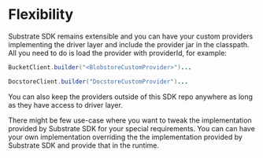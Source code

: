 # Flexibility

Substrate SDK remains extensible and you can have your custom providers implementing the driver layer and include the provider jar in the classpath. All you need to do is load the provider with providerId, for example:

```java
BucketClient.builder("<BlobstoreCustomProvider>")...
```

```java
DocstoreClient.builder("DocstoreCustomProvider")...
```

You can also keep the providers outside of this SDK repo anywhere as long as they have access to driver layer.

There might be few use-case where you want to tweak the implementation provided by Substrate SDK for your special requirements. You can can have your own implementation overriding the the implementation provided by Substrate SDK and provide that in the runtime.
